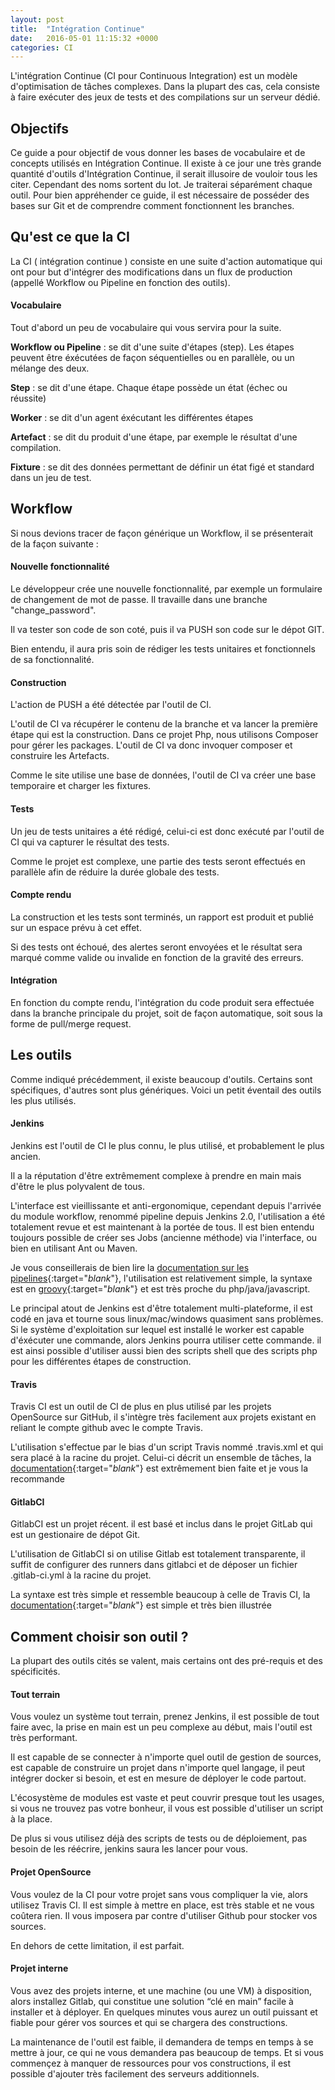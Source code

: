 ```yaml
---
layout: post
title:  "Intégration Continue"
date:   2016-05-01 11:15:32 +0000
categories: CI
---
```


L'intégration Continue (CI pour Continuous Integration) est un modèle d'optimisation de tâches complexes. Dans la plupart des cas, cela consiste à faire exécuter des jeux de tests et des compilations sur un serveur dédié.
<!--more-->
## Objectifs
Ce guide a pour objectif de vous donner les bases de vocabulaire et de concepts utilisés en Intégration Continue. Il existe à ce jour une très grande quantité d'outils d'Intégration Continue, il serait illusoire de vouloir tous les citer. Cependant des noms sortent du lot. Je traiterai séparément chaque outil.
Pour bien appréhender ce guide, il est nécessaire de posséder des bases sur Git et de comprendre comment fonctionnent les branches.

## Qu'est ce que la CI
La CI ( intégration continue ) consiste en une suite d'action automatique qui ont pour but d'intégrer des modifications dans un flux de production (appellé Workflow ou Pipeline en fonction des outils).

#### Vocabulaire
Tout d'abord un peu de vocabulaire qui vous servira pour la suite.

**Workflow ou Pipeline** : se dit d'une suite d'étapes (step). Les étapes peuvent être éxécutées de façon séquentielles ou en parallèle, ou un mélange des deux.

**Step** : se dit d'une étape. Chaque étape possède un état (échec ou réussite)

**Worker** : se dit d'un agent éxécutant les différentes étapes

**Artefact** : se dit du produit d'une étape, par exemple le résultat d'une compilation.

**Fixture** : se dit des données permettant de définir un état figé et standard dans un jeu de test.

## Workflow

Si nous devions tracer de façon générique un Workflow, il se présenterait de la façon suivante :

#### Nouvelle fonctionnalité
Le développeur crée une nouvelle fonctionnalité, par exemple un formulaire de changement de mot de passe. Il travaille dans une branche "change_password".

Il va tester son code de son coté, puis il va PUSH son code sur le dépot GIT.

Bien entendu, il aura pris soin de rédiger les tests unitaires et fonctionnels de sa fonctionnalité.

#### Construction
L'action de PUSH a été détectée par l'outil de CI.

L'outil de CI va récupérer le contenu de la branche et va lancer la première étape qui est la construction. Dans ce projet Php, nous utilisons Composer pour gérer les packages. L'outil de CI va donc invoquer composer et construire les Artefacts.

Comme le site utilise une base de données, l'outil de CI va créer une base temporaire et charger les fixtures.

#### Tests
Un jeu de tests unitaires a été rédigé, celui-ci est donc exécuté par l'outil de CI qui va capturer le résultat des tests.

Comme le projet est complexe, une partie des tests seront effectués en parallèle afin de réduire la durée globale des tests.

#### Compte rendu
La construction et les tests sont terminés, un rapport est produit et publié sur un espace prévu à cet effet.

Si des tests ont échoué, des alertes seront envoyées et le résultat sera marqué comme valide ou invalide en fonction de la gravité des erreurs.

#### Intégration
En fonction du compte rendu, l'intégration du code produit sera effectuée dans la branche principale du projet, soit de façon automatique, soit sous la forme de pull/merge request.

## Les outils
Comme indiqué précédemment, il existe beaucoup d'outils. Certains sont spécifiques, d'autres sont plus génériques. Voici un petit éventail des outils les plus utilisés.

#### Jenkins
Jenkins est l'outil de CI le plus connu, le plus utilisé, et probablement le plus ancien.

Il a la réputation d'être extrêmement complexe à prendre en main mais d'être le plus polyvalent de tous.

L'interface est vieillissante et anti-ergonomique, cependant depuis l'arrivée du module workflow, renommé pipeline depuis Jenkins 2.0, l'utilisation a été totalement revue et est maintenant à la portée de tous. Il est bien entendu toujours possible de créer ses Jobs (ancienne méthode) via l'interface, ou bien en utilisant Ant ou Maven.

Je vous conseillerais de bien lire la [documentation sur les pipelines](https://Jenkins.io/solutions/pipeline/){:target="_blank_"}, l'utilisation est relativement simple, la syntaxe est en [groovy](http://groovy-lang.org/){:target="_blank_"} et est très proche du php/java/javascript.


Le principal atout de Jenkins est d'être totalement multi-plateforme, il est codé en java et tourne sous linux/mac/windows quasiment sans problèmes. Si le système d'exploitation sur lequel est installé le worker est capable d'éxécuter une commande, alors Jenkins pourra utiliser cette commande. il est ainsi possible d'utiliser aussi bien des scripts shell que des scripts php pour les différentes étapes de construction.

#### Travis
Travis CI est un outil de CI de plus en plus utilisé par les projets OpenSource sur GitHub, il s'intègre très facilement aux projets existant en reliant le compte github avec le compte Travis.

L'utilisation s'effectue par le bias d'un script Travis nommé .travis.xml et qui sera placé à la racine du projet. Celui-ci décrit un ensemble de tâches, la [documentation](https://docs.travis-ci.com/){:target="_blank_"} est extrêmement bien faite et je vous la recommande

#### GitlabCI
GitlabCI est un projet récent. il est basé et inclus dans le projet GitLab qui est un gestionaire de dépot Git.

L'utilisation de GitlabCI si on utilise Gitlab est totalement transparente, il suffit de configurer des runners dans gitlabci et de déposer un fichier .gitlab-ci.yml à la racine du projet.

La syntaxe est très simple et ressemble beaucoup à celle de Travis CI, la [documentation](http://doc.gitlab.com/ce/ci/quick_start/README.html){:target="_blank_"} est simple et très bien illustrée

## Comment choisir son outil ?
La plupart des outils cités se valent, mais certains ont des pré-requis et des spécificités.

#### Tout terrain
Vous voulez un système tout terrain, prenez Jenkins, il est possible de tout faire avec, la prise en main est un peu complexe au début, mais l'outil est très performant.

Il est capable de se connecter à n'importe quel outil de gestion de sources, est capable de construire un projet dans n'importe quel langage, il peut intégrer docker si besoin, et est en mesure de déployer le code partout.

L'écosystème de modules est vaste et peut couvrir presque tout les usages, si vous ne trouvez pas votre bonheur, il vous est possible d'utiliser un script à la place.

De plus si vous utilisez déjà des scripts de tests ou de déploiement, pas besoin de les réécrire, jenkins saura les lancer pour vous.

#### Projet OpenSource
Vous voulez de la CI pour votre projet sans vous compliquer la vie, alors utilisez Travis CI. Il est simple à mettre en place, est très stable et ne vous coûtera rien. Il vous imposera par contre d'utiliser Github pour stocker vos sources.

En dehors de cette limitation, il est parfait.

#### Projet interne
Vous avez des projets interne, et une machine (ou une VM) à disposition, alors installez Gitlab, qui constitue une solution “clé en main” facile à installer et à déployer. En quelques minutes vous aurez un outil puissant et fiable pour gérer vos sources et qui se chargera des constructions.

La maintenance de l'outil est faible, il demandera de temps en temps à se mettre à jour, ce qui ne vous demandera pas beaucoup de temps.
Et si vous commençez à manquer de ressources pour vos constructions, il est possible d'ajouter très facilement des serveurs additionnels.
